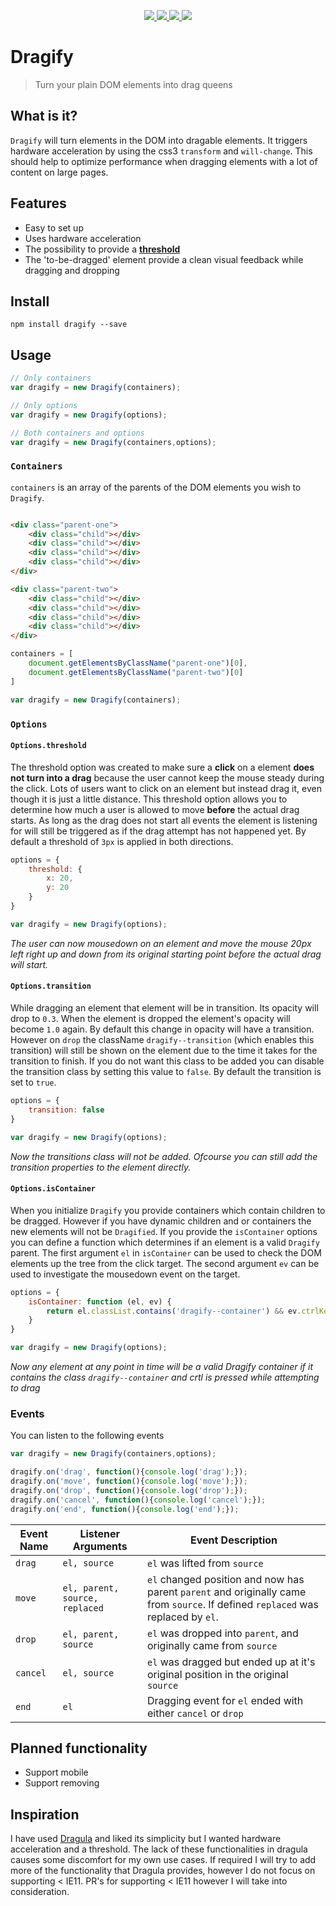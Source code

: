 <p align="center">
	<a target="_blank" href="https://travis-ci.org/hawkerboy7/dragify">
		<img src="https://img.shields.io/travis/hawkerboy7/dragify.svg?branch=master">
	</a>
	<a target="_blank" href="https://david-dm.org/hawkerboy7/dragify#info=devDependencies&amp;view=table">
		<img src="https://img.shields.io/david/hawkerboy7/dragify.svg">
	</a>
	<a target="_blank" href="https://www.codacy.com/app/dunk_king7/dragify/dashboard">
		<img src="https://img.shields.io/codacy/grade/8cd2ff21ecb545d9b378336a26704532.svg">
	</a>
	<a target="_blank" href="https://gitter.im/hawkerboy7/dragify">
		<img src="https://img.shields.io/badge/Gitter-JOIN%20CHAT%20%E2%86%92-1dce73.svg">
	</a>
</p>



# Dragify
> Turn your plain DOM elements into drag queens


## What is it?
`Dragify` will turn elements in the DOM into dragable elements.
It triggers hardware acceleration by using the css3 `transform` and `will-change`.
This should help to optimize performance when dragging elements with a lot of content on large pages.


## Features

- Easy to set up
- Uses hardware acceleration
- The possibility to provide a [**threshold**][1]
- The 'to-be-dragged' element provide a clean visual feedback while dragging and dropping


## Install
```
npm install dragify --save
```


## Usage
```js
// Only containers
var dragify = new Dragify(containers);

// Only options
var dragify = new Dragify(options);

// Both containers and options
var dragify = new Dragify(containers,options);
```


### `Containers`
`containers` is an array of the parents of the DOM elements you wish to `Dragify`.

```html

<div class="parent-one">
	<div class="child"></div>
	<div class="child"></div>
	<div class="child"></div>
	<div class="child"></div>
</div>

<div class="parent-two">
	<div class="child"></div>
	<div class="child"></div>
	<div class="child"></div>
	<div class="child"></div>
</div>
```

```js
containers = [
	document.getElementsByClassName("parent-one")[0],
	document.getElementsByClassName("parent-two")[0]
]

var dragify = new Dragify(containers);
```


### `Options`

#### `Options.threshold`
The threshold option was created to make sure a **click** on a element **does not turn into a drag** because the user cannot keep the mouse steady during the click.
Lots of users want to click on an element but instead drag it, even though it is just a little distance.
This threshold option allows you to determine how much a user is allowed to move **before** the actual drag starts.
As long as the drag does not start all events the element is listening for will still be triggered as if the drag attempt has not happened yet.
By default a threshold of `3px` is applied in both directions.

```js
options = {
	threshold: {
		x: 20,
		y: 20
	}
}

var dragify = new Dragify(options);
```
*The user can now mousedown on an element and move the mouse 20px left right up and down from its original starting point before the actual drag will start.*


#### `Options.transition`
While dragging an element that element will be in transition. Its opacity will drop to `0.3`. When the element is dropped the element's opacity will become `1.0` again.
By default this change in opacity will have a transition. However on `drop` the className `dragify--transition` (which enables this transition) will still be shown on the element due to the time it
takes for the transition to finish. If you do not want this class to be added you can disable the transition class by setting this value to `false`.
By default the transition is set to `true`.

```js
options = {
	transition: false
}

var dragify = new Dragify(options);
```
*Now the transitions class will not be added. Ofcourse you can still add the transition properties to the element directly.*


#### `Options.isContainer`
When you initialize `Dragify` you provide containers which contain children to be dragged. However if you have dynamic children and or containers the new elements will not be `Dragified`.
If you provide the `isContainer` options you can define a function which determines if an element is a valid `Dragify` parent.
The first argument `el` in `isContainer` can be used to check the DOM elements up the tree from the click target.
The second argument `ev` can be used to investigate the mousedown event on the target.

```js
options = {
	isContainer: function (el, ev) {
		return el.classList.contains('dragify--container') && ev.ctrlKey;
	}
}

var dragify = new Dragify(options);
```
*Now any element at any point in time will be a valid Dragify container if it contains the class `dragify--container` and crtl is pressed while attempting to drag*


### Events
You can listen to the following events

```js
var dragify = new Dragify(containers,options);

dragify.on('drag', function(){console.log('drag');});
dragify.on('move', function(){console.log('move');});
dragify.on('drop', function(){console.log('drop');});
dragify.on('cancel', function(){console.log('cancel');});
dragify.on('end', function(){console.log('end');});
```

Event Name | Listener Arguments             | Event Description
-----------|--------------------------------|-------------------
`drag`     | `el, source`                   | `el` was lifted from `source`
`move`     | `el, parent, source, replaced` | `el` changed position and now has parent `parent` and originally came from `source`. If defined `replaced` was replaced by `el`.
`drop`     | `el, parent, source`           | `el` was dropped into `parent`, and originally came from `source`
`cancel`   | `el, source`                   | `el` was dragged but ended up at it's original position in the original `source`
`end`      | `el`                           | Dragging event for `el` ended with either `cancel` or `drop`


## Planned functionality
- Support mobile
- Support removing


## Inspiration
I have used [Dragula][2] and liked its simplicity but I wanted hardware acceleration and a threshold.
The lack of these functionalities in dragula causes some discomfort for my own use cases.
If required I will try to add more of the functionality that Dragula provides, however I do not focus on supporting < IE11.
PR's for supporting < IE11 however I will take into consideration.


[1]: #optionsthreshold
[2]: https://github.com/bevacqua/dragula/
